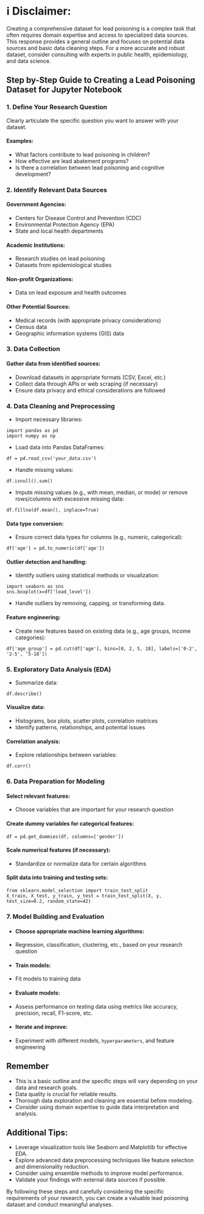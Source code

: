 # ℹ️ Disclaimer: 
Creating a comprehensive dataset for lead poisoning is a complex task that often requires domain expertise and access to specialized data sources. This response provides a general outline and focuses on potential data sources and basic data cleaning steps. For a more accurate and robust dataset, consider consulting with experts in public health, epidemiology, and data science.

## Step by-Step Guide to Creating a Lead Poisoning Dataset for Jupyter Notebook

### 1. Define Your Research Question<br>
Clearly articulate the specific question you want to answer with your dataset.

#### Examples:
- What factors contribute to lead poisoning in children?
- How effective are lead abatement programs?
- Is there a correlation between lead poisoning and cognitive development?

### 2. Identify Relevant Data Sources<br>
#### Government Agencies:
- Centers for Disease Control and Prevention (CDC)
- Environmental Protection Agency (EPA)
- State and local health departments

#### Academic Institutions:
- Research studies on lead poisoning
- Datasets from epidemiological studies

#### Non-profit Organizations:
- Data on lead exposure and health outcomes

#### Other Potential Sources:
- Medical records (with appropriate privacy considerations)
- Census data
- Geographic information systems (GIS) data

### 3. Data Collection
#### Gather data from identified sources:
- Download datasets in appropriate formats (CSV, Excel, etc.)
- Collect data through APIs or web scraping (if necessary)
- Ensure data privacy and ethical considerations are followed

### 4. Data Cleaning and Preprocessing
- Import necessary libraries:
```
import pandas as pd
import numpy as np
```

- Load data into Pandas DataFrames:
```
df = pd.read_csv('your_data.csv')
```
- Handle missing values:
```
df.isnull().sum()
```

- Impute missing values (e.g., with mean, median, or mode) or remove rows/columns with excessive missing data:
```
df.fillna(df.mean(), inplace=True)
```

#### Data type conversion:
- Ensure correct data types for columns (e.g., numeric, categorical):
```
df['age'] = pd.to_numeric(df['age'])
```
#### Outlier detection and handling:
- Identify outliers using statistical methods or visualization:
```
import seaborn as sns
sns.boxplot(x=df['lead_level'])
```
- Handle outliers by removing, capping, or transforming data.
#### Feature engineering:
- Create new features based on existing data (e.g., age groups, income categories):
```
df['age_group'] = pd.cut(df['age'], bins=[0, 2, 5, 18], labels=['0-2', '2-5', '5-18'])
```

### 5. Exploratory Data Analysis (EDA)
- Summarize data:
```
df.describe()
```
#### Visualize data:
- Histograms, box plots, scatter plots, correlation matrices
- Identify patterns, relationships, and potential issues

#### Correlation analysis:
- Explore relationships between variables:
```
df.corr()
```
### 6. Data Preparation for Modeling
####  Select relevant features:
- Choose variables that are important for your research question
#### Create dummy variables for categorical features:
```
df = pd.get_dummies(df, columns=['gender'])
```
#### Scale numerical features (if necessary):
- Standardize or normalize data for certain algorithms

#### Split data into training and testing sets:
```
from sklearn.model_selection import train_test_split
X_train, X_test, y_train, y_test = train_test_split(X, y, test_size=0.2, random_state=42)
```
### 7. Model Building and Evaluation
- #### Choose appropriate machine learning algorithms:
* Regression, classification, clustering, etc., based on your research question
- #### Train models:
* Fit models to training data

- #### Evaluate models:
* Assess performance on testing data using metrics like accuracy, precision, recall, F1-score, etc.

- #### Iterate and improve:
* Experiment with different models, `hyperparameters`, and feature engineering

## Remember
- This is a basic outline and the specific steps will vary depending on your data and research goals.
- Data quality is crucial for reliable results.
- Thorough data exploration and cleaning are essential before modeling.
- Consider using domain expertise to guide data interpretation and analysis.
## Additional Tips:

- Leverage visualization tools like Seaborn and Matplotlib for effective EDA.
- Explore advanced data preprocessing techniques like feature selection and dimensionality reduction.
- Consider using ensemble methods to improve model performance.
- Validate your findings with external data sources if possible.

By following these steps and carefully considering the specific requirements of your research, you can create a valuable lead poisoning dataset and conduct meaningful analyses.



























